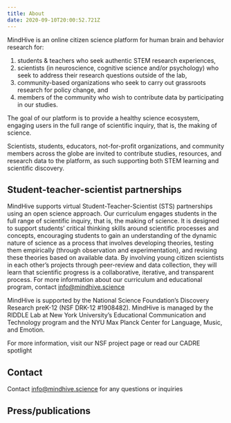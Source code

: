 ```yaml
---
title: About
date: 2020-09-10T20:00:52.721Z
---
```

<p>
MindHive is an online citizen science platform for human brain and behavior research for:
</p>


1. students & teachers who seek authentic STEM research experiences,
2. scientists (in neuroscience, cognitive science and/or psychology) who seek to address their research questions outside of the lab,
3. community-based organizations who seek to carry out grassroots research for policy change, and
4. members of the community who wish to contribute data by participating in our studies.


The goal of our platform is to provide a healthy science ecosystem, engaging users in the full range of scientific inquiry, that is, the making of science.

Scientists, students, educators, not-for-profit organizations, and community members across the globe are invited to contribute studies, resources, and research data to the platform, as such supporting both STEM learning and scientific discovery.

## Student-teacher-scientist partnerships

MindHive supports virtual Student-Teacher-Scientist (STS) partnerships using an open science approach. Our curriculum engages students in the full range of scientific inquiry, that is, the making of science. It is designed to support students’ critical thinking skills around scientific processes and concepts, encouraging students to gain an understanding of the dynamic nature of science as a process that involves developing theories, testing them empirically (through observation and experimentation), and revising these theories based on available data. By involving young citizen scientists in each other’s projects through peer-review and data collection, they will learn that scientific progress is a collaborative, iterative, and transparent process. For more information about our curriculum and educational program, contact info@mindhive.science

MindHive is supported by the National Science Foundation’s Discovery Research preK-12 (NSF DRK-12 #1908482). MindHive is managed by the RIDDLE Lab at New York University’s Educational Communication and Technology program and the NYU Max Planck Center for Language, Music, and Emotion.

For more information, visit our NSF project page or read our CADRE spotlight

## Contact

Contact info@mindhive.science for any questions or inquiries

## Press/publications
